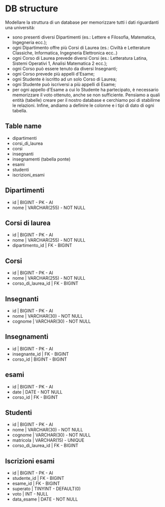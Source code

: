 # DB structure
Modellare la struttura di un database per memorizzare tutti i dati riguardanti una università:
- sono presenti diversi Dipartimenti (es.: Lettere e Filosofia, Matematica, Ingegneria ecc.);
- ogni Dipartimento offre più Corsi di Laurea (es.: Civiltà e Letterature Classiche, Informatica, Ingegneria Elettronica ecc..)
- ogni Corso di Laurea prevede diversi Corsi (es.: Letteratura Latina, Sistemi Operativi 1, Analisi Matematica 2 ecc.);
- ogni Corso può essere tenuto da diversi Insegnanti;
- ogni Corso prevede più appelli d'Esame;
- ogni Studente è iscritto ad un solo Corso di Laurea;
- ogni Studente può iscriversi a più appelli di Esame;
- per ogni appello d'Esame a cui lo Studente ha partecipato, è necessario memorizzare il voto ottenuto, anche se non sufficiente. Pensiamo a quali entità (tabelle) creare per il nostro database e cerchiamo poi di stabilirne le relazioni. Infine, andiamo a definire le colonne e i tipi di dato di ogni tabella.

## Table name
- dipartimenti
- corsi_di_laurea
- corsi
- insegnanti
- insegnamenti (tabella ponte)
- esami
- studenti
- iscrizioni_esami

## Dipartimenti
- id | BIGINT - PK - AI
- nome | VARCHAR(255) - NOT NULL

## Corsi di laurea
- id | BIGINT - PK - AI
- nome | VARCHAR(255) - NOT NULL
- dipartimento_id | FK - BIGINT 

## Corsi 
- id | BIGINT - PK - AI
- nome | VARCHAR(255) - NOT NULL
- corso_di_laurea_id | FK - BIGINT 

## Insegnanti
- id | BIGINT - PK - AI
- nome | VARCHAR(30) - NOT NULL
- cognome | VARCHAR(30) - NOT NULL

## Insegnamenti
- id | BIGINT - PK - AI
- insegnante_id | FK - BIGINT 
- corso_id | BIGINT - BIGINT 

## esami 
- id | BIGINT - PK - AI
- date | DATE - NOT NULL
- corso_id | FK - BIGINT 

## Studenti 
- id | BIGINT - PK - AI
- nome | VARCHAR(30) - NOT NULL
- cognome | VARCHAR(30) - NOT NULL
- matricola | VARCHAR(15) - UNIQUE
- corso_di_laurea_id | FK - BIGINT 

## Iscrizioni esami
- id | BIGINT - PK - AI
- studente_id | FK - BIGINT
- esame_id | FK - BIGINT
- superato | TINYINT - DEFAULT(0)
- voto | INT - NULL
- data_esame | DATE - NOT NULL